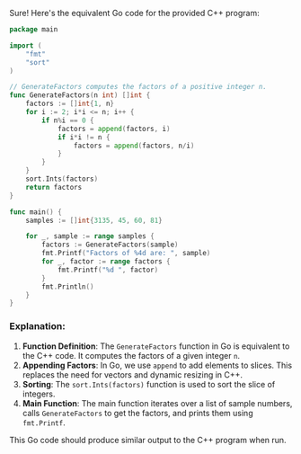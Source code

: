  Sure! Here's the equivalent Go code for the provided C++ program:

```go
package main

import (
	"fmt"
	"sort"
)

// GenerateFactors computes the factors of a positive integer n.
func GenerateFactors(n int) []int {
	factors := []int{1, n}
	for i := 2; i*i <= n; i++ {
		if n%i == 0 {
			factors = append(factors, i)
			if i*i != n {
				factors = append(factors, n/i)
			}
		}
	}
	sort.Ints(factors)
	return factors
}

func main() {
	samples := []int{3135, 45, 60, 81}

	for _, sample := range samples {
		factors := GenerateFactors(sample)
		fmt.Printf("Factors of %4d are: ", sample)
		for _, factor := range factors {
			fmt.Printf("%d ", factor)
		}
		fmt.Println()
	}
}
```

### Explanation:
1. **Function Definition**: The `GenerateFactors` function in Go is equivalent to the C++ code. It computes the factors of a given integer `n`.
2. **Appending Factors**: In Go, we use `append` to add elements to slices. This replaces the need for vectors and dynamic resizing in C++.
3. **Sorting**: The `sort.Ints(factors)` function is used to sort the slice of integers.
4. **Main Function**: The main function iterates over a list of sample numbers, calls `GenerateFactors` to get the factors, and prints them using `fmt.Printf`.

This Go code should produce similar output to the C++ program when run.
